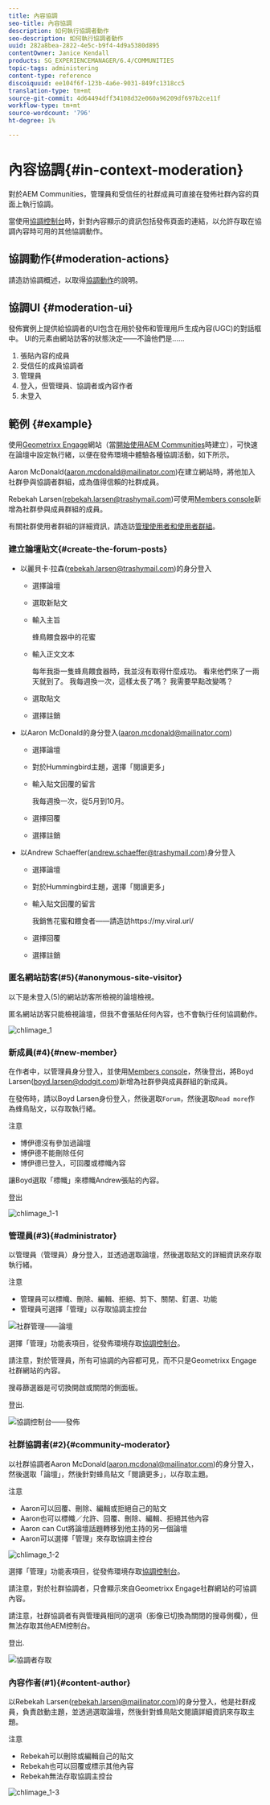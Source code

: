 ```yaml
---
title: 內容協調
seo-title: 內容協調
description: 如何執行協調者動作
seo-description: 如何執行協調者動作
uuid: 282a8bea-2822-4e5c-b9f4-4d9a5380d895
contentOwner: Janice Kendall
products: SG_EXPERIENCEMANAGER/6.4/COMMUNITIES
topic-tags: administering
content-type: reference
discoiquuid: ee104f6f-123b-4a6e-9031-849fc1318cc5
translation-type: tm+mt
source-git-commit: 4d64494dff34108d32e060a96209df697b2ce11f
workflow-type: tm+mt
source-wordcount: '796'
ht-degree: 1%

---
```



# 內容協調{#in-context-moderation}

對於AEM Communities，管理員和受信任的社群成員可直接在發佈社群內容的頁面上執行協調。

當使用[協調控制台](moderation.md)時，針對內容顯示的資訊包括發佈頁面的連結，以允許存取在協調內容時可用的其他協調動作。

## 協調動作{#moderation-actions}

請造訪協調概述，以取得[協調動作](moderate-ugc.md#moderation-actions)的說明。

## 協調UI {#moderation-ui}

發佈實例上提供給協調者的UI包含在用於發佈和管理用戶生成內容(UGC)的對話框中。 UI的元素由網站訪客的狀態決定——不論他們是……

1. 張貼內容的成員
1. 受信任的成員協調者
1. 管理員
1. 登入，但管理員、協調者或內容作者
1. 未登入

## 範例 {#example}

使用[Geometrixx Engage](http://localhost:4503/content/sites/engage/en.html)網站（當[開始使用AEM Communities](getting-started.md)時建立），可快速在論壇中設定執行緒，以便在發佈環境中體驗各種協調活動，如下所示。

Aaron McDonald(aaron.mcdonald@mailinator.com)在建立網站時，將他加入社群參與協調者群組，成為值得信賴的社群成員。

Rebekah Larsen(rebekah.larsen@trashymail.com)可使用[Members console](members.md)新增為社群參與成員群組的成員。

有關社群使用者群組的詳細資訊，請造訪[管理使用者和使用者群組](users.md)。

### 建立論壇貼文{#create-the-forum-posts}

* 以麗貝卡·拉森(rebekah.larsen@trashymail.com)的身分登入

   * 選擇論壇
   * 選取新貼文
   * 輸入主旨

      蜂鳥餵食器中的花蜜

   * 輸入正文文本

      每年我掛一隻蜂鳥餵食器時，我並沒有取得什麼成功。 看來他們來了一兩天就到了。 我每週換一次，這樣太長了嗎？ 我需要早點改變嗎？
   * 選取貼文
   * 選擇註銷

* 以Aaron McDonald的身分登入(aaron.mcdonald@mailinator.com)

   * 選擇論壇
   * 對於Hummingbird主題，選擇「閱讀更多」
   * 輸入貼文回覆的留言

      我每週換一次，從5月到10月。

   * 選擇回覆
   * 選擇註銷

* 以Andrew Schaeffer(andrew.schaeffer@trashymail.com)身分登入

   * 選擇論壇
   * 對於Hummingbird主題，選擇「閱讀更多」
   * 輸入貼文回覆的留言

      我銷售花蜜和餵食者——請造訪https://my.viral.url/

   * 選擇回覆
   * 選擇註銷

### 匿名網站訪客(#5){#anonymous-site-visitor}

以下是未登入(5)的網站訪客所檢視的論壇檢視。

匿名網站訪客只能檢視論壇，但我不會張貼任何內容，也不會執行任何協調動作。

![chlimage_1](assets/chlimage_1.png)

### 新成員(#4){#new-member}

在作者中，以管理員身分登入，並使用[Members console](members.md)，然後登出，將Boyd Larsen(boyd.larsen@dodgit.com)新增為社群參與成員群組的新成員。

在發佈時，請以Boyd Larsen身份登入，然後選取`Forum`，然後選取`Read more`作為蜂鳥貼文，以存取執行緒。

注意

* 博伊德沒有參加過論壇
* 博伊德不能刪除任何
* 博伊德已登入，可回覆或標幟內容

讓Boyd選取「標幟」來標幟Andrew張貼的內容。

登出

![chlimage_1-1](assets/chlimage_1-1.png)

### 管理員(#3){#administrator}

以管理員（管理員）身分登入，並透過選取論壇，然後選取貼文的詳細資訊來存取執行緒。

注意

* 管理員可以標幟、刪除、編輯、拒絕、剪下、關閉、釘選、功能
* 管理員可選擇「管理」以存取協調主控台

![社群管理——論壇](assets/communityadmin-forum.png)

選擇「管理」功能表項目，從發佈環境存取[協調控制台](moderation.md)。

請注意，對於管理員，所有可協調的內容都可見，而不只是Geometrixx Engage社群網站的內容。

搜尋篩選器是可切換開啟或關閉的側面板。

登出.

![協調控制台——發佈](assets/moderationconsole-publish.png)

### 社群協調者(#2){#community-moderator}

以社群協調者Aaron McDonald(aaron.mcdonal@mailinator.com)的身分登入，然後選取「論壇」，然後針對蜂鳥貼文「閱讀更多」，以存取主題。

注意

* Aaron可以回覆、刪除、編輯或拒絕自己的貼文
* Aaron也可以標幟／允許、回覆、刪除、編輯、拒絕其他內容
* Aaron can Cut將論壇話題轉移到他主持的另一個論壇
* Aaron可以選擇「管理」來存取協調主控台

![chlimage_1-2](assets/chlimage_1-2.png)

選擇「管理」功能表項目，從發佈環境存取[協調控制台](moderation.md)。

請注意，對於社群協調者，只會顯示來自Geometrixx Engage社群網站的可協調內容。

請注意，社群協調者有與管理員相同的選項（影像已切換為關閉的搜尋側欄），但無法存取其他AEM控制台。

登出.

![協調者存取](assets/moderatoraccess.png)

### 內容作者(#1){#content-author}

以Rebekah Larsen(rebekah.larsen@mailinator.com)的身分登入，他是社群成員，負責啟動主題，並透過選取論壇，然後針對蜂鳥貼文閱讀詳細資訊來存取主題。

注意

* Rebekah可以刪除或編輯自己的貼文
* Rebekah也可以回覆或標示其他內容
* Rebekah無法存取協調主控台

![chlimage_1-3](assets/chlimage_1-3.png)

